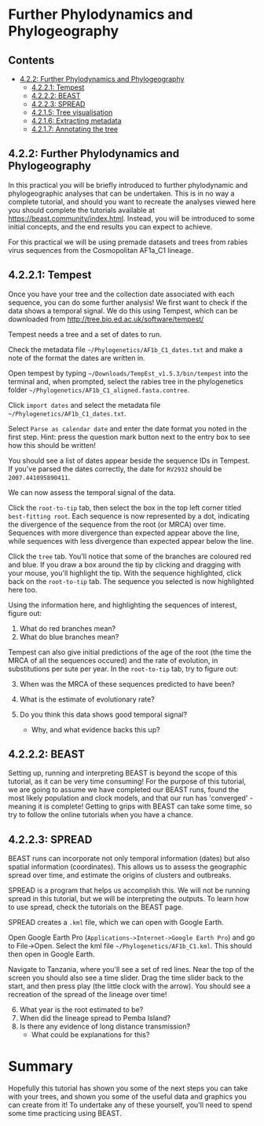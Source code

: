 # Further Phylodynamics and Phylogeography

## Contents

* [4.2.2: Further Phylodynamics and Phylogeography](#4.2.1-tree-building)
	+ [4.2.2.1: Tempest](#4.2.1.1-preparation)
	+ [4.2.2.2: BEAST](#4.2.1.3-model-selection)
	+ [4.2.2.3: SPREAD](#4.2.1.4-tree-building)
	+ [4.2.1.5: Tree visualisation](#4.2.1.5-tree-visualisation)
	+ [4.2.1.6: Extracting metadata](#4.2.1.6-extracting-metadata)
	+ [4.2.1.7: Annotating the tree](#4.2.1.7-annotating-the-tree)
	
## 4.2.2: Further Phylodynamics and Phylogeography

In this practical you will be briefly introduced to further phylodynamic and phylogeographic analyses that can be undertaken. This is in no way a complete tutorial, and should you want to recreate the analyses viewed here you should complete the tutorials available at https://beast.community/index.html. Instead, you will be introduced to some initial concepts, and the end results you can expect to achieve.

For this practical we will be using premade datasets and trees from rabies virus sequences from the Cosmopolitan AF1a_C1 lineage. 


## 4.2.2.1: Tempest

Once you have your tree and the collection date associated with each sequence, you can do some further analysis! We first want to check if the data shows a temporal signal. We do this using Tempest, which can be downloaded from http://tree.bio.ed.ac.uk/software/tempest/ 

Tempest needs a tree and a set of dates to run.

Check the metadata file `~/Phylogenetics/AF1b_C1_dates.txt` and make a note of the format the dates are written in.

Open tempest by typing `~/Downloads/TempEst_v1.5.3/bin/tempest` into the terminal and, when prompted, select the rabies tree in the phylogenetics folder `~/Phylogenetics/AF1b_C1_aligned.fasta.contree`. 

Click `import dates` and select the metadata file `~/Phylogenetics/AF1b_C1_dates.txt`.

Select `Parse as calendar date` and enter the date format you noted in the first step.
Hint: press the question mark button next to the entry box to see how this should be written! 

You should see a list of dates appear beside the sequence IDs in Tempest. If you've parsed the dates correctly, the date for `RV2932` should be `2007.441095890411`.

We can now assess the temporal signal of the data. 

Click the `root-to-tip` tab, then select the box in the top left corner titled `best-fitting root`. Each sequence is now represented by a dot, indicating the divergence of the sequence from the root (or MRCA) over time. Sequences with more divergence than expected appear above the line, while sequences with less divergence than expected appear below the line. 

Click the `tree` tab. You'll notice that some of the branches are coloured red and blue. If you draw a box around the tip by clicking and dragging with your mouse, you'll highlight the tip. With the sequence highlighted, click back on the `root-to-tip` tab. The sequence you selected is now highlighted here too. 

Using the information here, and highlighting the sequences of interest, figure out:

1. What do red branches mean?
2. What do blue branches mean?

Tempest can also give initial predictions of the age of the root (the time the MRCA of all the sequences occured) and the rate of evolution, in substitutions per sute per year. In the `root-to-tip` tab, try to figure out:

3. When was the MRCA of these sequences predicted to have been?
4. What is the estimate of evolutionary rate?

5. Do you think this data shows good temporal signal? 
    + Why, and what evidence backs this up?


## 4.2.2.2: BEAST

Setting up, running and interpreting BEAST is beyond the scope of this tutorial, as it can be very time consuming! For the purpose of this tutorial, we are going to assume we have completed our BEAST runs, found the most likely population and clock models, and that our run has 'converged' - meaning it is complete! Getting to grips with BEAST can take some time, so try to follow the online tutorials when you have a chance.

## 4.2.2.3: SPREAD

BEAST runs can incorporate not only temporal information (dates) but also spatial information (coordinates). This allows us to assess the geographic spread over time, and estimate the origins of clusters and outbreaks.

SPREAD is a program that helps us accomplish this. We will not be running spread in this tutorial, but we will be interpreting the outputs. To learn how to use spread, check the tutorials on the BEAST page. 

SPREAD creates a `.kml` file, which we can open with Google Earth.

Open Google Earth Pro (`Applications->Internet->Google Earth Pro`) and go to File->Open. Select the kml file `~/Phylogenetics/AF1b_C1.kml`. This should then open in Google Earth.

Navigate to Tanzania, where you'll see a set of red lines. Near the top of the screen you should also see a time slider. Drag the time slider back to the start, and then press play (the little clock with the arrow). You should see a recreation of the spread of the lineage over time!

6. What year is the root estimated to be?
7. When did the lineage spread to Pemba Island?
8. Is there any evidence of long distance transmission? 
    + What could be explanations for this?


# Summary

Hopefully this tutorial has shown you some of the next steps you can take with your trees, and shown you some of the useful data and graphics you can create from it! To undertake any of these yourself, you'll need to spend some time practicing using BEAST.


